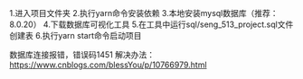 1.进入项目文件夹
2.执行yarn命令安装依赖
3.本地安装mysql数据库（推荐：8.0.20）
4.下载数据库可视化工具
5.在工具中运行sql/seng_513_project.sql文件创建表
6.执行yarn start命令启动项目

数据库连接报错，错误码1451
解决办法：https://www.cnblogs.com/blessYou/p/10766979.html